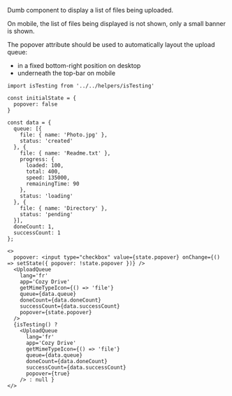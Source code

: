 Dumb component to display a list of files being uploaded.

On mobile, the list of files being displayed is not shown, only
a small banner is shown.

The popover attribute should be used to automatically layout
the upload queue:

- in a fixed bottom-right position on desktop
- underneath the top-bar on mobile  

```
import isTesting from '../../helpers/isTesting'

const initialState = {
  popover: false
}

const data = {
  queue: [{
    file: { name: 'Photo.jpg' },
    status: 'created'
  }, {
    file: { name: 'Readme.txt' },
    progress: {
      loaded: 100,
      total: 400,
      speed: 135000,
      remainingTime: 90 
    },
    status: 'loading'
  }, {
    file: { name: 'Directory' },
    status: 'pending'
  }],
  doneCount: 1,
  successCount: 1
};

<>
  popover: <input type="checkbox" value={state.popover} onChange={() => setState({ popover: !state.popover })} />
  <UploadQueue
    lang='fr'
    app='Cozy Drive'
    getMimeTypeIcon={() => 'file'}
    queue={data.queue}
    doneCount={data.doneCount}
    successCount={data.successCount}
    popover={state.popover}
  />
  {isTesting() ?
    <UploadQueue
      lang='fr'
      app='Cozy Drive'
      getMimeTypeIcon={() => 'file'}
      queue={data.queue}
      doneCount={data.doneCount}
      successCount={data.successCount}
      popover={true}
    /> : null }
</>
```
